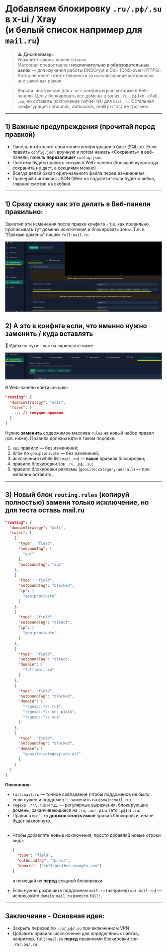 # Добавляем блокировку `.ru/.рф/.su` в x-ui / Xray <br> (и белый список например для `mail.ru`)

> ⚠️ **Дисклеймер:**  
> Уважайте законы вашей страны.  
> Материал предоставлен **исключительно в образовательных целях** — для изучения работы DNSCrypt и DoH (DNS-over-HTTPS).  
> Автор не несёт ответственности за использование материалов вне законных рамок.

> Версия: инструкция для `x-ui` с конфигом json который в Веб-панели.
> Цель: блокировать все домены в зонах `.ru`, `.рф` (xn--p1ai), `.su`, но оставить исключение (white-list) для `mail.ru`. Остальная конфигурация (inbounds, outbounds, reality и т.п.) не трогаем.

---

## 1) Важные предупреждения (прочитай перед правкой)

* Панель **x-ui** хранит своя копию конфигурации в базе (SQLite). Если править `config.json` вручную и потом нажать «Сохранить» в веб-панели, панель **перезапишет** `config.json`.
* Поэтому будем править секции в Web-панели (большой кусок кода сохранить не даст, а секциями можно)
* Всегда делай бэкап оригинального файла перед изменением.
* Проверяй синтаксис JSON (Web-ка подсветит если будет ошибка, главное смотри на скобки)

---

## 1) Сразу скажу как это делать в Веб-панели правильно:
  Заметил эти изменения после правки конфига - т.е. как правильно прописывать тут домены исключения и блокировать зоны. Т.е. в "Прямые домены" пишем `full:mail.ru`

![sc-02](https://github.com/soulpastwk/share/blob/main/media/vpn00/scr-02.png)


## 2) А это в конфиге если, что именно нужно заменить / куда вставлять

📸 Идём по пути - как на скриншоте ниже

![sc-02](https://github.com/soulpastwk/share/blob/main/media/vpn00/scr-01.png)

В Web-панели найти секцию:

```json
"routing": {
  "domainStrategy": "AsIs",
  "rules": [
    ... // текущие правила
  ]
}
```

Нужно **заменить** содержимое массива `rules` на новый набор правил (см. ниже). Правила должны идти в таком порядке:

1. `api` правило — без изменений;
2. блок по `geoip:private` — без изменений;
3. исключения (white list: `mail.ru`) — **выше** правила блокировки;
4. правило блокировки зон `.ru`, `.рф`, `.su`;
5. правило блокировки рекламы (`geosite:category-ads-all`) — при желании оставить.

---

## 3) Новый блок `routing.rules` (копируй полностью) замени только исключение, но для теста оставь mail.ru

```json
"routing": {
  "domainStrategy": "AsIs",
  "rules": [
    {
      "type": "field",
      "inboundTag": [
        "api"
      ],
      "outboundTag": "api"
    },
    {
      "type": "field",
      "outboundTag": "blocked",
      "ip": [
        "geoip:private"
      ]
    },
    {
      "type": "field",
      "outboundTag": "direct",
      "ip": [
        "geoip:private"
      ]
    },
    {
      "type": "field",
      "outboundTag": "direct",
      "domain": [
        "full:mail.ru"
      ]
    },
    {
      "type": "field",
      "outboundTag": "blocked",
      "domain": [
        "regexp:.*\\.ru$",
        "regexp:.*\\.xn--p1ai$",
        "regexp:.*\\.su$"
      ]
    },
    {
      "type": "field",
      "outboundTag": "blocked",
      "domain": [
        "geosite:category-ads-all"
      ]
    }
  ]
}
```

**Пояснения:**

* `full:mail.ru` — точное совпадение (чтобы поддоменов не было; если нужен и поддомен — заменить на `domain:mail.ru`).
* `regexp:.*\\.ru$` и т.д. — регулярные выражения, блокирующие домены, заканчивающиеся на `.ru`, `.xn--p1ai` (это `.рф`) и `.su`.
* Правило `mail.ru` **должно стоять выше** правил блокировки, иначе будет захлопнуто.

---

* Чтобы добавлять новые исключения, просто добавляй новые строки вида:

  ```json
  {
    "type": "field",
    "outboundTag": "direct",
    "domain": ["full:another.example.com"]
  }
  ```

  и помещай их **перед** секцией блокировки.

* Если нужно разрешить поддомены `mail.ru` (например `api.mail.ru`) — используйте `domain:mail.ru` вместо `full:`.

---

## Заключение - Основная идея:

* Закрыть переход по `.ru/.рф/.su` при включённом VPN
* Добавить правило-исключение для определённых сайтов, например, `full:mail.ru` **перед** правилами блокировки зон `.ru/.рф/.su`.
